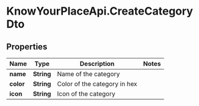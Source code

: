 # KnowYourPlaceApi.CreateCategoryDto

## Properties

| Name      | Type       | Description                  | Notes |
| --------- | ---------- | ---------------------------- | ----- |
| **name**  | **String** | Name of the category         |
| **color** | **String** | Color of the category in hex |
| **icon**  | **String** | Icon of the category         |
